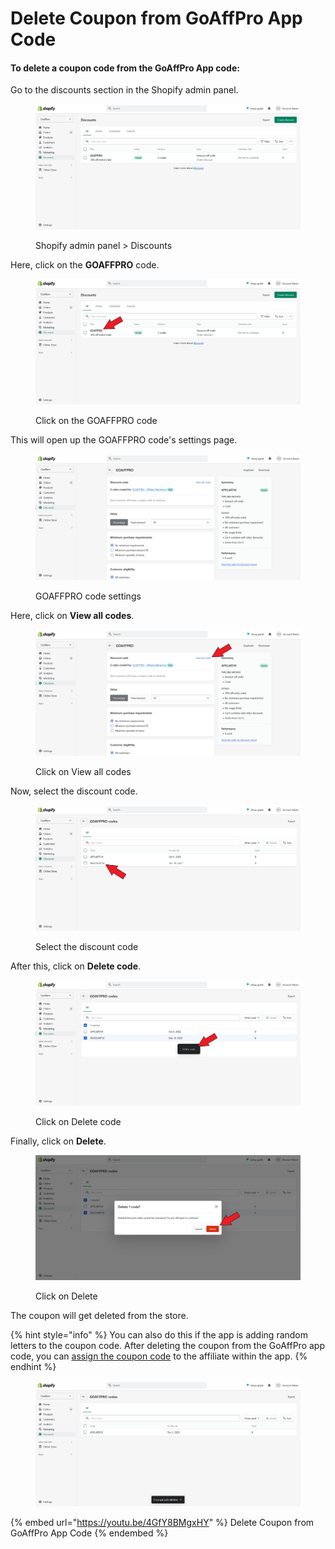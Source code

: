 # Delete Coupon from GoAffPro App Code

#### To delete a coupon code from the GoAffPro App code:

Go to the discounts section in the Shopify admin panel.&#x20;

<figure><img src="../../.gitbook/assets/image (1361).png" alt=""><figcaption><p>Shopify admin panel > Discounts</p></figcaption></figure>

Here, click on the **GOAFFPRO** code.&#x20;

<figure><img src="../../.gitbook/assets/Screenshot 2022-12-19 115030.png" alt=""><figcaption><p>Click on the GOAFFPRO code</p></figcaption></figure>

This will open up the GOAFFPRO code's settings page.

<figure><img src="../../.gitbook/assets/image (1467).png" alt=""><figcaption><p>GOAFFPRO code settings</p></figcaption></figure>

Here, click on **View all codes**.

<figure><img src="../../.gitbook/assets/Screenshot 2022-12-19 120125 (2).png" alt=""><figcaption><p>Click on View all codes</p></figcaption></figure>

Now, select the discount code.

<figure><img src="../../.gitbook/assets/Screenshot 2022-12-19 115633 (2).png" alt=""><figcaption><p>Select the discount code</p></figcaption></figure>

After this, click on **Delete code**.

<figure><img src="../../.gitbook/assets/Screenshot 2022-12-19 115829.png" alt=""><figcaption><p>Click on Delete code</p></figcaption></figure>

Finally, click on **Delete**.

<figure><img src="../../.gitbook/assets/Screenshot 2022-12-19 120527.png" alt=""><figcaption><p>Click on Delete</p></figcaption></figure>

The coupon will get deleted from the store.

{% hint style="info" %}
You can also do this if the app is adding random letters to the coupon code. After deleting the coupon from the GoAffPro app code, you can [assign the coupon code](https://docs.goaffpro.com/how-tos/assign-coupon-to-affiliate) to the affiliate within the app.
{% endhint %}

<figure><img src="../../.gitbook/assets/image (2553).png" alt=""><figcaption></figcaption></figure>

{% embed url="https://youtu.be/4GfY8BMgxHY" %}
Delete Coupon from GoAffPro App Code
{% endembed %}
